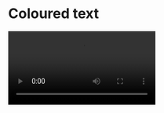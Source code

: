 # Coloured text

<video controls class="video-js" data-setup='{fill: true}'>
 <source src="assets/coloured_text.mp4" type="video/mp4"/>
</video>
